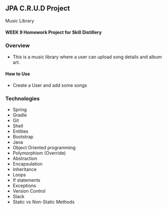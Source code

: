 ## JPA C.R.U.D Project
Music Library
#### WEEK 9 Homework Project for Skill Distillery

### Overview
* This is a music library where a user can upload song details and album art.


#### How to Use
* Create a User and add some songs
### Technologies
* Spring
* Gradle
* Git
* Shell
* Entities
* Bootstrap
* Java
* Object Oriented programming
* Polymorphism (Override)
* Abstraction
* Encapsulation
* Inheritance
* Loops
* If statements
* Exceptions
* Version Control
* Slack
* Static vs Non-Static Methods
